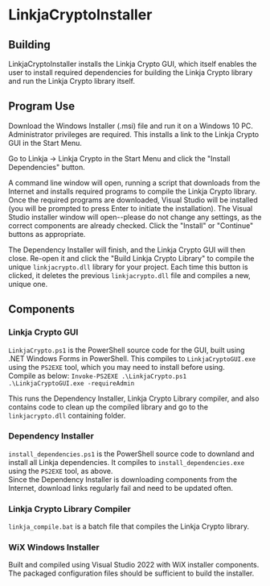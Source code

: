 # LinkjaCryptoInstaller

## Building
LinkjaCryptoInstaller installs the Linkja Crypto GUI, which itself enables the user to install required dependencies for building the Linkja Crypto library and run the Linkja Crypto library itself.

## Program Use
Download the Windows Installer (.msi) file and run it on a Windows 10 PC. Administrator privileges are required. This installs a link to the Linkja Crypto GUI in the Start Menu.

Go to Linkja -> Linkja Crypto in the Start Menu and click the "Install Dependencies" button.

A command line window will open, running a script that downloads from the Internet and installs required programs to compile the Linkja Crypto library. Once the required programs are downloaded, Visual Studio will be installed (you will be prompted to press Enter to initiate the installation). The Visual Studio installer window will open--please do not change any settings, as the correct components are already checked. Click the "Install" or "Continue" buttons as appropriate.

The Dependency Installer will finish, and the Linkja Crypto GUI will then close.
Re-open it and click the "Build Linkja Crypto Library" to compile the unique `linkjacrypto.dll` library for your project. Each time this button is clicked, it deletes the previous `linkjacrypto.dll` file and compiles a new, unique one.                

## Components
### Linkja Crypto GUI
`LinkjaCrypto.ps1` is the PowerShell source code for the GUI, built using .NET Windows Forms in PowerShell. This compiles to `LinkjaCryptoGUI.exe` using the `PS2EXE` tool, which you may need to install before using.   
Compile as below: `Invoke-PS2EXE .\LinkjaCrypto.ps1 .\LinkjaCryptoGUI.exe -requireAdmin`

This runs the Dependency Installer, Linkja Crypto Library compiler, and also contains code to clean up the compiled library and go to the `linkjacrypto.dll` containing folder.

### Dependency Installer
`install_dependencies.ps1` is the PowerShell source code to downland and install all Linkja dependencies. It compiles to `install_dependencies.exe` using the `PS2EXE` tool, as above.  
Since the Dependency Installer is downloading components from the Internet, download links regularly fail and need to be updated often.

### Linkja Crypto Library Compiler
`linkja_compile.bat` is a batch file that compiles the Linkja Crypto library.

### WiX Windows Installer
Built and compiled using Visual Studio 2022 with WiX installer components. The packaged configuration files should be sufficient to build the installer.

